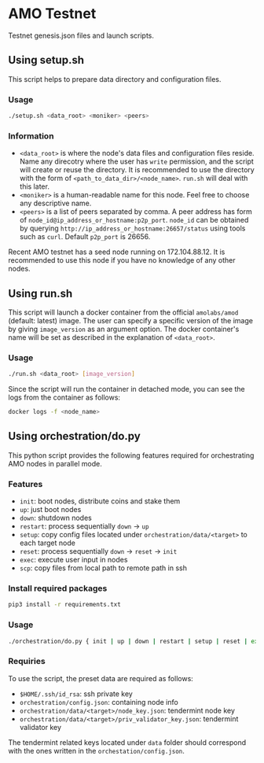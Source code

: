 # AMO Testnet
Testnet genesis.json files and launch scripts.

## Using setup.sh
This script helps to prepare data directory and configuration files.

### Usage
```bash
./setup.sh <data_root> <moniker> <peers>
```

### Information
- `<data_root>` is where the node's data files and configuration files reside.
  Name any direcotry where the user has `write` permission, and the script will
  create or reuse the directory. It is recommended to use the directory with
  the form of `<path_to_data_dir>/<node_name>`. `run.sh` will deal with this
  later.
- `<moniker>` is a human-readable name for this node. Feel free to choose any
  descriptive name.
- `<peers>` is a list of peers separated by comma. A peer address has form of
  `node_id@ip_address_or_hostname:p2p_port`. `node_id` can be obtained by
  querying `http://ip_address_or_hostname:26657/status` using tools such as
  `curl`. Default `p2p_port` is 26656.

Recent AMO testnet has a seed node running on 172.104.88.12. It is recommended
to use this node if you have no knowledge of any other nodes. 

## Using run.sh
This script will launch a docker container from the official `amolabs/amod`
(default: latest) image. The user can specify a specific version of the image 
by giving `image_version` as an argument option. The docker container's name 
will be set as described in the explanation of `<data_root>`.

### Usage
```bash
./run.sh <data_root> [image_version]
```
Since the script will run the container in detached mode, you can see the logs
from the container as follows:
```bash
docker logs -f <node_name>
```

## Using orchestration/do.py
This python script provides the following features required for orchestrating
AMO nodes in parallel mode.

### Features
- `init`: boot nodes, distribute coins and stake them 
- `up`: just boot nodes
- `down`: shutdown nodes
- `restart`: process sequentially `down` -> `up`
- `setup`: copy config files located under `orchestration/data/<target>` to each target node
- `reset`: process sequentially `down` -> `reset` -> `init`
- `exec`: execute user input in nodes
- `scp`: copy files from local path to remote path in ssh

### Install required packages
```bash
pip3 install -r requirements.txt
```

### Usage
```bash
./orchestration/do.py { init | up | down | restart | setup | reset | exec | scp }
```

### Requiries
To use the script, the preset data are required as follows:
- `$HOME/.ssh/id_rsa`: ssh private key 
- `orchestration/config.json`: containing node info
- `orchestration/data/<target>/node_key.json`: tendermint node key
- `orchestration/data/<target>/priv_validator_key.json`: tendermint validator key

The tendermint related keys located under `data` folder should correspond with
the ones written in the `orchestation/config.json`.
